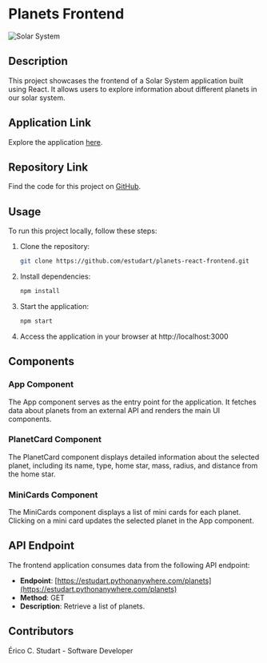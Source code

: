 # Planets Frontend

![Solar System](https://github.com/estudart/planets-react-frontend/blob/main/solar_system.png)

## Description
This project showcases the frontend of a Solar System application built using React. It allows users to explore information about different planets in our solar system.

## Application Link
Explore the application [here](https://estudart.github.io/planets-react-frontend/).

## Repository Link
Find the code for this project on [GitHub](https://github.com/estudart/planets-react-frontend).

## Usage
To run this project locally, follow these steps:
1. Clone the repository:
   ```bash
   git clone https://github.com/estudart/planets-react-frontend.git
2. Install dependencies:
   ```bash
   npm install
3. Start the application:
   ```bash
   npm start
3. Access the application in your browser at http://localhost:3000

## Components

### App Component
The App component serves as the entry point for the application. It fetches data about planets from an external API and renders the main UI components.

### PlanetCard Component
The PlanetCard component displays detailed information about the selected planet, including its name, type, home star, mass, radius, and distance from the home star.

### MiniCards Component
The MiniCards component displays a list of mini cards for each planet. Clicking on a mini card updates the selected planet in the App component.

## API Endpoint
The frontend application consumes data from the following API endpoint:

- **Endpoint**: [https://estudart.pythonanywhere.com/planets](https://estudart.pythonanywhere.com/planets)
- **Method**: GET
- **Description**: Retrieve a list of planets.

## Contributors
Érico C. Studart - Software Developer
